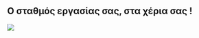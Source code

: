 <?php require("../../entete.php"); ?> <?php require("../../base.php"); ?> <?php require("../../fonctions.php"); ?>

<div id="corps">

<h2>Ο σταθμός εργασίας σας, στα χέρια σας !</h2>

<img src="Images/earth.png" />

</div>
</body>
</html>
